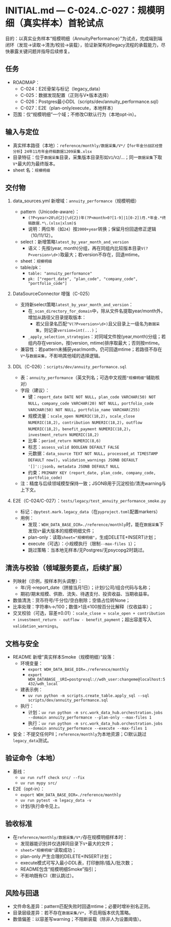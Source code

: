 # INITIAL.md — C-024..C-027：规模明细（真实样本）首轮试点

目的：以真实业务样本“规模明细（AnnuityPerformance）”为试点，完成端到端闭环（发现→读取→清洗/校验→装载），验证新架构对legacy流程的承载能力，尽快暴露关键问题并指导后续修复。

## 任务
- ROADMAP：
  - C-024：E2E骨架与标记（legacy_data）
  - C-025：数据发现配置（正则与V*版本选择）
  - C-026：Postgres最小DDL（scripts/dev/annuity_performance.sql）
  - C-027：E2E（plan-only/execute，本地样本）
- 范围：仅“规模明细”一个域；不修改CI默认行为（本地opt-in）。

## 输入与定位
- 真实样本路径（本地）：`reference/monthly/数据采集/V*/【for年金分战区经营分析】24年11月年金终稿数据1209采集.xlsx`
- 目录特征：位于`数据采集`目录，采集版本目录形如`V1`/`V2`/...；同一`数据采集`下取`V*`最大的为最终版本。
- sheet 名：`规模明细`

## 交付物
1) data_sources.yml 新增域：`annuity_performance`（规模明细）
   - pattern（Unicode-aware）：
     - `(?P<year>20\d{2}|\d{2})年(?P<month>0?[1-9]|1[0-2])月.*年金.*终稿数据.*\.(xlsx|xlsm)$`
     - 说明：两位年（如`24`）按`2000+year`转换；保留月份回退修正逻辑（10/11/12）。
   - select：新增策略`latest_by_year_month_and_version`
     - 语义：先按(year, month)分组，再在同组内比较版本目录`V(?P<version>\d+)`取最大；若version不存在，回退mtime。
   - sheet：`规模明细`
   - table/pk：
     - `table: "annuity_performance"`
     - `pk: ["report_date", "plan_code", "company_code", "portfolio_code"]`

2) DataSourceConnector 增强（C-025）
   - 支持新select策略`latest_by_year_month_and_version`：
     - 在`_scan_directory_for_domain`中，除从文件名提取year/month外，增加从路径父目录提取版本：
       - 若父目录名匹配`^V(?P<version>\d+)`且父目录上一级名为`数据采集`，则记录`version=int(...)`；
     - `_apply_selection_strategies`：对同域文件按(year,month)分组；若组内存在version，按(version, mtime)排序取最大；否则按mtime。
   - 兼容性：若pattern未捕获year/month，仍可回退mtime；若路径不存在`V*`与`数据采集`，不影响其他域的选择逻辑。

3) DDL（C-026）：`scripts/dev/annuity_performance.sql`
   - 表：`annuity_performance`（英文列名；可选中文视图`"规模明细"`辅助核对）
   - 字段（建议）：
     - 键：`report_date DATE NOT NULL`，`plan_code VARCHAR(50) NOT NULL`，`company_code VARCHAR(20) NOT NULL`，`portfolio_code VARCHAR(50) NOT NULL`，`portfolio_name VARCHAR(255)`
     - 规模流量：`scale_open NUMERIC(18,2)`，`scale_close NUMERIC(18,2)`，`contribution NUMERIC(18,2)`，`outflow NUMERIC(18,2)`，`benefit_payment NUMERIC(18,2)`，`investment_return NUMERIC(18,2)`
     - 比率：`period_return NUMERIC(8,6)`
     - 标志：`assess_valid BOOLEAN DEFAULT FALSE`
     - 元数据：`data_source TEXT NOT NULL`，`processed_at TIMESTAMP DEFAULT now()`，`validation_warnings JSONB DEFAULT '[]'::jsonb`，`metadata JSONB DEFAULT NULL`
     - 约束：`PRIMARY KEY (report_date, plan_code, company_code, portfolio_code)`
   - 注：精度与后续领域模型保持一致；JSONB用于沉淀校验/清洗warning与上下文。

4) E2E（C-024/C-027）：`tests/legacy/test_annuity_performance_smoke.py`
   - 标记：`@pytest.mark.legacy_data`（在`pyproject.toml`配置markers）
   - 用例：
     - 发现：`WDH_DATA_BASE_DIR=./reference/monthly`时，能在`数据采集`下发现`V*`最大版本的规模明细文件；
     - plan-only：读取`sheet="规模明细"`，生成DELETE+INSERT计划；
     - execute（可选）：小规模执行（限制`--max-files 1`）；
     - 跳过策略：当本地无样本/无Postgres/无psycopg2时跳过。

## 清洗与校验（领域服务要点，后续扩展）
- 列映射（示例，按样本列头调整）：
  - 年/月→report_date（拼接当月1日）；计划/公司/组合代码与名称；
  - 期初/期末规模、供款、流失、待遇支付、投资收益、当期收益率。
- 数值清洗：货币符号/千分位/空白剔除；空值占位转None；
- 比率处理：字符串`%`→/100；数值>1且≤100按百分比解释（仅收益率）；
- 交叉校验（可选，容差±0.01）：`scale_close ≈ scale_open + contribution + investment_return - outflow - benefit_payment`；超出容差写入`validation_warnings`。

## 文档与安全
- README 新增“真实样本Smoke（规模明细）”段落：
  - 环境变量：
    - `export WDH_DATA_BASE_DIR=./reference/monthly`
    - `export WDH_DATABASE__URI=postgresql://wdh_user:changeme@localhost:5432/wdh_local`
  - 建表示例：
    - `uv run python -m scripts.create_table.apply_sql --sql scripts/dev/annuity_performance.sql`
  - 执行：
    - 计划：`uv run python -m src.work_data_hub.orchestration.jobs --domain annuity_performance --plan-only --max-files 1`
    - 执行：`uv run python -m src.work_data_hub.orchestration.jobs --domain annuity_performance --execute --max-files 1`
- 安全：不提交任何PII；`reference/monthly`为本地资源；CI默认跳过`legacy_data`测试。

## 验证命令（本地）
- 基线：
  - `uv run ruff check src/ --fix`
  - `uv run mypy src/`
- E2E（opt-in）：
  - `export WDH_DATA_BASE_DIR=./reference/monthly`
  - `uv run pytest -m legacy_data -v`
  - 计划/执行命令见上。

## 验收标准
- 在`reference/monthly/数据采集/V*/`存在规模明细样本时：
  - 发现器能识别并仅选择同目录下`V*`最大的文件；
  - `sheet="规模明细"`读取成功；
  - plan-only 产生合理的DELETE+INSERT计划；
  - execute模式可写入最小DDL表，打印删除/插入/批次数；
  - README包含“规模明细Smoke”指引；
  - 不影响既有CI（默认跳过）。

## 风险与回退
- 文件命名差异：pattern匹配失败时回退mtime；必要时增补别名正则。
- 目录层级差异：若不存在`数据采集/V*`，不启用版本优先策略。
- 数值偏差：以容差写warning；不阻断装载（除非人为设置阈值）。
